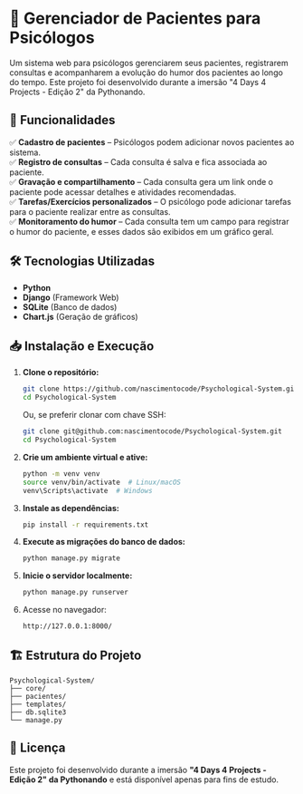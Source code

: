# 🧠 Gerenciador de Pacientes para Psicólogos

Um sistema web para psicólogos gerenciarem seus pacientes, registrarem consultas e acompanharem a evolução do humor dos pacientes ao longo do tempo.
Este projeto foi desenvolvido durante a imersão "4 Days 4 Projects - Edição 2" da Pythonando.


## 🚀 **Funcionalidades**

✅ **Cadastro de pacientes** – Psicólogos podem adicionar novos pacientes ao sistema.  
✅ **Registro de consultas** – Cada consulta é salva e fica associada ao paciente.  
✅ **Gravação e compartilhamento** – Cada consulta gera um link onde o paciente pode acessar detalhes e atividades recomendadas.  
✅ **Tarefas/Exercícios personalizados** – O psicólogo pode adicionar tarefas para o paciente realizar entre as consultas.  
✅ **Monitoramento do humor** – Cada consulta tem um campo para registrar o humor do paciente, e esses dados são exibidos em um gráfico geral.  


## 🛠 **Tecnologias Utilizadas**

- **Python**  
- **Django** (Framework Web)  
- **SQLite** (Banco de dados)  
- **Chart.js** (Geração de gráficos)  


## 📥 **Instalação e Execução**

1. **Clone o repositório:**  
   ```sh
   git clone https://github.com/nascimentocode/Psychological-System.git
   cd Psychological-System
   ```  
   Ou, se preferir clonar com chave SSH:
   ```sh
   git clone git@github.com:nascimentocode/Psychological-System.git
   cd Psychological-System
   ```
   
2. **Crie um ambiente virtual e ative:**  
   ```sh
   python -m venv venv
   source venv/bin/activate  # Linux/macOS
   venv\Scripts\activate  # Windows
   ```  

3. **Instale as dependências:**  
   ```sh
   pip install -r requirements.txt
   ```  

4. **Execute as migrações do banco de dados:**  
   ```sh
   python manage.py migrate
   ```  

5. **Inicie o servidor localmente:**  
   ```sh
   python manage.py runserver
   ```  

6. Acesse no navegador:  
   ```
   http://127.0.0.1:8000/
   ```  
   

## 🏗 **Estrutura do Projeto**

```
Psychological-System/
├── core/
├── pacientes/
├── templates/
├── db.sqlite3  
└── manage.py
```


## 📝 **Licença**

Este projeto foi desenvolvido durante a imersão **"4 Days 4 Projects - Edição 2" da Pythonando** e está disponível apenas para fins de estudo.
